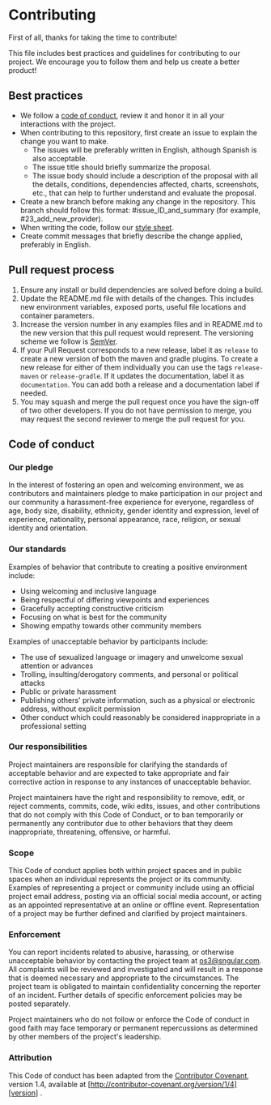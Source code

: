 # Contributing

First of all, thanks for taking the time to contribute!

This file includes best practices and guidelines for contributing to our
project. We encourage you to follow them and help us create a better product!

## Best practices

- We follow a [code of conduct](#code-of-conduct), review it and honor it in all
  your interactions with the project.
- When contributing to this repository, first create an issue to explain the
  change you want to make.
  - The issues will be preferably written in English, although Spanish is
  also acceptable.
  - The issue title should briefly summarize the proposal.
  - The issue body should include a description of the proposal with all the
  details, conditions, dependencies affected, charts, screenshots, etc.,
  that can help to further understand and evaluate the proposal.
- Create a new branch before making any change in the repository. This branch
  should follow this format: #issue_ID_and_summary (for example,
  #23_add_new_provider).
- When writing the code, follow our [style sheet](https://github.com/corunet/scs-multiapi-plugin/tree/main/styles/OSS_style_idea.xml).
- Create commit messages that briefly describe the change applied, preferably in
  English.

## Pull request process

1. Ensure any install or build dependencies are solved before doing a build.
2. Update the README.md file with details of the changes. This includes new
   environment variables, exposed ports, useful file locations and container
   parameters.
3. Increase the version number in any examples files and in README.md to the new
   version that this pull request would represent. The versioning scheme we
   follow is [SemVer](http://semver.org/).
4. If your Pull Request corresponds to a new release, label it as `release` to
   create a new version of both the maven and gradle plugins. To create a new
   release for either of them individually you can use the tags `release-maven`
   or `release-gradle`. If it updates the documentation, label it as `documentation`.
   You can add both a release and a documentation label if needed.
5. You may squash and merge the pull request once you have the sign-off of two
   other developers. If you do not have permission to merge, you may request the
   second reviewer to merge the pull request for you.

## Code of conduct

### Our pledge

In the interest of fostering an open and welcoming environment, we as
contributors and maintainers pledge to make participation in our project and our
community a harassment-free experience for everyone, regardless of age, body
size, disability, ethnicity, gender identity and expression, level of
experience, nationality, personal appearance, race, religion, or sexual identity
and orientation.

### Our standards

Examples of behavior that contribute to creating a positive environment include:

- Using welcoming and inclusive language
- Being respectful of differing viewpoints and experiences
- Gracefully accepting constructive criticism
- Focusing on what is best for the community
- Showing empathy towards other community members

Examples of unacceptable behavior by participants include:

- The use of sexualized language or imagery and unwelcome sexual attention or
  advances
- Trolling, insulting/derogatory comments, and personal or political attacks
- Public or private harassment
- Publishing others' private information, such as a physical or electronic
  address, without explicit permission
- Other conduct which could reasonably be considered inappropriate in a
  professional setting

### Our responsibilities

Project maintainers are responsible for clarifying the standards of acceptable
behavior and are expected to take appropriate and fair corrective action in
response to any instances of unacceptable behavior.

Project maintainers have the right and responsibility to remove, edit, or reject
comments, commits, code, wiki edits, issues, and other contributions that do not
comply with this Code of Conduct, or to ban temporarily or permanently any
contributor due to other behaviors that they deem inappropriate, threatening,
offensive, or harmful.

### Scope

This Code of conduct applies both within project spaces and in public spaces
when an individual represents the project or its community. Examples of
representing a project or community include using an official project email
address, posting via an official social media account, or acting as an appointed
representative at an online or offline event. Representation of a project may be
further defined and clarified by project maintainers.

### Enforcement

You can report incidents related to abusive, harassing, or otherwise
unacceptable behavior by contacting the project team
at [os3@sngular.com](mailto:os3@sngular.com). All complaints will be reviewed and
investigated and will result in a response that is deemed necessary and
appropriate to the circumstances. The project team is obligated to maintain
confidentiality concerning the reporter of an incident. Further details of
specific enforcement policies may be posted separately.

Project maintainers who do not follow or enforce the Code of conduct in good
faith may face temporary or permanent repercussions as determined by other
members of the project's leadership.

### Attribution

This Code of conduct has been adapted from the [Contributor Covenant][homepage],
version 1.4, available at [http://contributor-covenant.org/version/1/4][version]
.

[homepage]: http://contributor-covenant.org

[version]: http://contributor-covenant.org/version/1/4/
